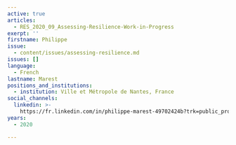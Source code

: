```yaml
---
active: true
articles:
  - RES_2020_09_Assessing-Resilience-Work-in-Progress
exerpt: ''
firstname: Philippe
issue:
  - content/issues/assessing-resilience.md
issues: []
language:
  - French
lastname: Marest
positions_and_institutions:
  - institution: Ville et Métropole de Nantes, France
social_channels:
  linkedin: >-
    https://fr.linkedin.com/in/philippe-marest-49702424b?trk=public_profile_samename-profile
years:
  - 2020

---
```

